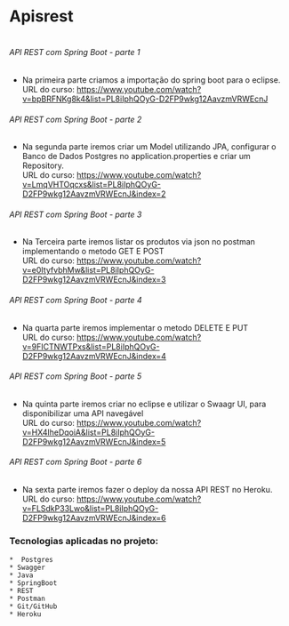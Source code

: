 # Apisrest <h1>
###### API REST com Spring Boot - parte 1
  * Na primeira parte criamos a importação do spring boot para o eclipse. <br>
     URL do curso: <link>https://www.youtube.com/watch?v=bpBRFNKg8k4&list=PL8iIphQOyG-D2FP9wkg12AavzmVRWEcnJ</link>

###### API REST com Spring Boot - parte 2
  * Na segunda parte iremos criar um Model utilizando JPA, configurar o Banco de Dados Postgres no application.properties e criar um Repository. <br>
    URL do curso: https://www.youtube.com/watch?v=LmqVHTOqcxs&list=PL8iIphQOyG-D2FP9wkg12AavzmVRWEcnJ&index=2

###### API REST com Spring Boot - parte 3
  * Na Terceira parte iremos listar os produtos via json no postman implementando o metodo GET E POST<br>
    URL do curso: https://www.youtube.com/watch?v=e0ItyfvbhMw&list=PL8iIphQOyG-D2FP9wkg12AavzmVRWEcnJ&index=3

###### API REST com Spring Boot - parte 4
  * Na quarta parte iremos implementar o metodo DELETE E PUT<br>
    URL do curso: https://www.youtube.com/watch?v=9FICTNWTPxs&list=PL8iIphQOyG-D2FP9wkg12AavzmVRWEcnJ&index=4
    
###### API REST com Spring Boot - parte 5
  * Na quinta parte iremos criar no eclipse e utilizar o Swaagr UI, para disponibilizar uma API navegável<br>
    URL do curso: https://www.youtube.com/watch?v=HX4lheDqoiA&list=PL8iIphQOyG-D2FP9wkg12AavzmVRWEcnJ&index=5
    
###### API REST com Spring Boot - parte 6
 * Na sexta parte iremos fazer o deploy da nossa API REST no Heroku.<br>
   URL do curso: https://www.youtube.com/watch?v=FLSdkP33Lwo&list=PL8iIphQOyG-D2FP9wkg12AavzmVRWEcnJ&index=6


#####
### Tecnologias aplicadas no projeto:
    *  Postgres
    * Swagger
    * Java
    * SpringBoot
    * REST
    * Postman
    * Git/GitHub
    * Heroku
